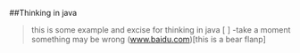 ##Thinking in java
> this is some example and excise for thinking in java
[ ] -take a moment
something may be wrong
(www.baidu.com)[this is a bear flanp]
